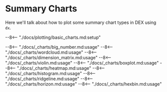 # Summary Charts

Here we'll talk about how to plot some summary chart types in DEX using `dx`.

--8<-- "./docs/plotting/basic_charts.md:setup"

--8<-- "./docs/_charts/big_number.md:usage"
--8<-- "./docs/_charts/wordcloud.md:usage"
--8<-- "./docs/_charts/dimension_matrix.md:usage"
--8<-- "./docs/_charts/violin.md:usage"
--8<-- "./docs/_charts/boxplot.md:usage"
--8<-- "./docs/_charts/heatmap.md:usage"
--8<-- "./docs/_charts/histogram.md:usage"
--8<-- "./docs/_charts/ridgeline.md:usage"
--8<-- "./docs/_charts/horizon.md:usage"
--8<-- "./docs/_charts/hexbin.md:usage"
